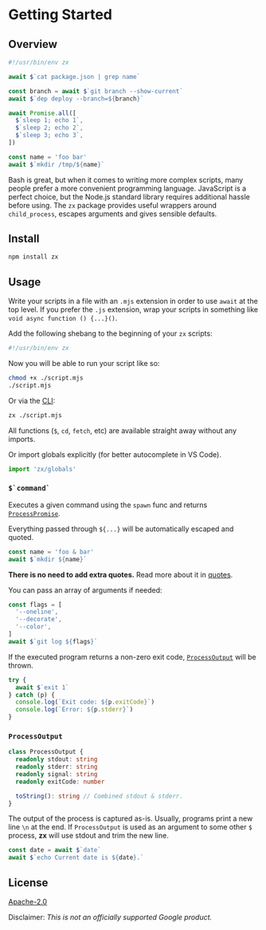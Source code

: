 # Getting Started

## Overview

```js
#!/usr/bin/env zx

await $`cat package.json | grep name`

const branch = await $`git branch --show-current`
await $`dep deploy --branch=${branch}`

await Promise.all([
  $`sleep 1; echo 1`,
  $`sleep 2; echo 2`,
  $`sleep 3; echo 3`,
])

const name = 'foo bar'
await $`mkdir /tmp/${name}`
```

Bash is great, but when it comes to writing more complex scripts,
many people prefer a more convenient programming language.
JavaScript is a perfect choice, but the Node.js standard library
requires additional hassle before using. The `zx` package provides
useful wrappers around `child_process`, escapes arguments and
gives sensible defaults.

## Install

```bash
npm install zx
```

## Usage

Write your scripts in a file with an `.mjs` extension in order to
use `await` at the top level. If you prefer the `.js` extension,
wrap your scripts in something like `void async function () {...}()`.

Add the following shebang to the beginning of your `zx` scripts:

```bash
#!/usr/bin/env zx
```

Now you will be able to run your script like so:

```bash
chmod +x ./script.mjs
./script.mjs
```

Or via the [CLI](cli.md):

```bash
zx ./script.mjs
```

All functions (`$`, `cd`, `fetch`, etc) are available straight away
without any imports.

Or import globals explicitly (for better autocomplete in VS Code).

```js
import 'zx/globals'
```

### ``$`command` ``

Executes a given command using the `spawn` func
and returns [`ProcessPromise`](process-promise.md).

Everything passed through `${...}` will be automatically escaped and quoted.

```js
const name = 'foo & bar'
await $`mkdir ${name}`
```

**There is no need to add extra quotes.** Read more about it in
[quotes](quotes.md).

You can pass an array of arguments if needed:

```js
const flags = [
  '--oneline',
  '--decorate',
  '--color',
]
await $`git log ${flags}`
```

If the executed program returns a non-zero exit code,
[`ProcessOutput`](#processoutput) will be thrown.

```js
try {
  await $`exit 1`
} catch (p) {
  console.log(`Exit code: ${p.exitCode}`)
  console.log(`Error: ${p.stderr}`)
}
```

### `ProcessOutput`

```ts
class ProcessOutput {
  readonly stdout: string
  readonly stderr: string
  readonly signal: string
  readonly exitCode: number

  toString(): string // Combined stdout & stderr.
}
```

The output of the process is captured as-is. Usually, programs print a new
line `\n` at the end.
If `ProcessOutput` is used as an argument to some other `$` process,
**zx** will use stdout and trim the new line.

```js
const date = await $`date`
await $`echo Current date is ${date}.`
```

## License

[Apache-2.0](https://github.com/google/zx/blob/main/LICENSE)

Disclaimer: _This is not an officially supported Google product._
